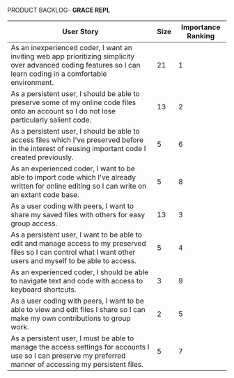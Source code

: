 PRODUCT BACKLOG- **GRACE REPL**

| User Story | Size | Importance Ranking |
| --- | --- | --- |
|As an inexperienced coder, I want an inviting web app prioritizing simplicity over advanced coding features so I can learn coding in a comfortable environment. | 21 | 1 |
| As a persistent user, I should be able to preserve some of my online code files onto an account so I do not lose particularly salient code. | 13 | 2 |
| As a persistent user, I should be able to access files which I've preserved before in the interest of reusing important code I created previously. | 5 | 6 | 
| As an experienced coder, I want to be able to import code which I've already written for online editing so I can write on an extant code base. | 5 | 8 | 
| As a user coding with peers, I want to share my saved files with others for easy group access. | 13 | 3 | 
| As a persistent user, I want to be able to edit and manage access to my preserved files so I can control what I want other users and myself to be able to access. | 5 | 4 | 
| As an experienced coder, I should be able to navigate text and code with access to keyboard shortcuts. | 3 | 9 | 
| As a user coding with peers, I want to be able to view and edit files I share so I can make my own contributions to group work. | 2 | 5 | 
| As a persistent user, I must be able to manage the access settings for accounts I use so I can preserve my preferred manner of accessing my persistent files. | 5 | 7 | 
